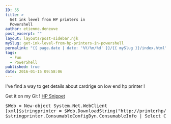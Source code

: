 ```yaml
---
ID: 55
title: >
  Get ink level from HP printers in
  Powershell
author: etienne.deneuve
post_excerpt: ""
layout: layouts/post-sidebar.njk
mySlug: get-ink-level-from-hp-printers-in-powershell
permalink: "{{ page.date | date: '%Y/%m/%d' }}/{{ mySlug }}/index.html"
tags:
  - Fun
  - PowerShell
published: true
date: 2016-01-15 09:58:06
---
```

I've find a way to get details about cardrige on low end hp printer !

Get it on my Git ! <a href="https://github.com/EtienneDeneuve/Powershell/blob/master/HpPrinter/Snippet" target="_blank" rel="noopener">HP Snippet </a>
<pre>$Web = New-object System.Net.WebClient
[xml]$stringprinter = $Web.DownloadString("http://printerhp/DevMgmt/ConsumableConfigDyn.xml")
$stringprinter.ConsumableConfigDyn.ConsumableInfo | Select ConsumableLabelCode,ConsumablePercentageLevelRemaining 
</pre>